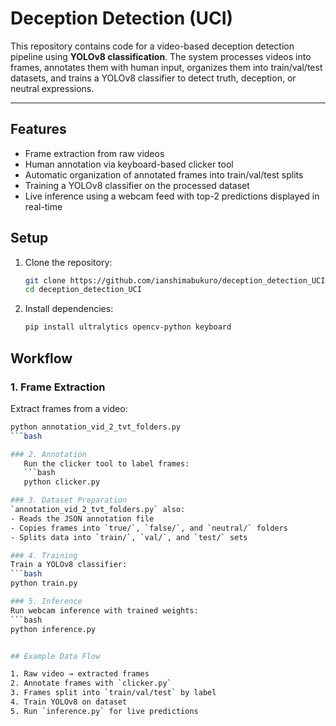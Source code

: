 # Deception Detection (UCI)

This repository contains code for a video-based deception detection pipeline using **YOLOv8 classification**. The system processes videos into frames, annotates them with human input, organizes them into train/val/test datasets, and trains a YOLOv8 classifier to detect truth, deception, or neutral expressions.  

---

## Features

- Frame extraction from raw videos  
- Human annotation via keyboard-based clicker tool  
- Automatic organization of annotated frames into train/val/test splits  
- Training a YOLOv8 classifier on the processed dataset  
- Live inference using a webcam feed with top-2 predictions displayed in real-time  

## Setup

1. Clone the repository:
   ```bash
   git clone https://github.com/ianshimabukuro/deception_detection_UCI.git
   cd deception_detection_UCI
2. Install dependencies:
   ```bash
   pip install ultralytics opencv-python keyboard
## Workflow

### 1. Frame Extraction
Extract frames from a video:
```bash
python annotation_vid_2_tvt_folders.py
```bash

### 2. Annotation
   Run the clicker tool to label frames:
   ```bash
   python clicker.py

### 3. Dataset Preparation
`annotation_vid_2_tvt_folders.py` also:  
- Reads the JSON annotation file  
- Copies frames into `true/`, `false/`, and `neutral/` folders  
- Splits data into `train/`, `val/`, and `test/` sets

### 4. Training
Train a YOLOv8 classifier:
```bash
python train.py

### 5. Inference
Run webcam inference with trained weights:
```bash
python inference.py


## Example Data Flow

1. Raw video → extracted frames  
2. Annotate frames with `clicker.py`  
3. Frames split into `train/val/test` by label  
4. Train YOLOv8 on dataset  
5. Run `inference.py` for live predictions  
